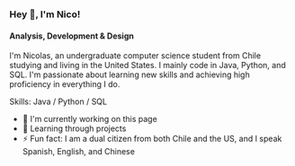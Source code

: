 ### Hey 👋, I'm Nico!
#### Analysis, Development & Design
I'm Nicolas, an undergraduate computer science student from Chile studying and living in the United States. I mainly code in Java, Python, and SQL. I'm passionate about learning new skills and achieving high proficiency in everything I do.

Skills: Java / Python / SQL

- 🔭 I'm currently working on this page
- 🌱 Learning through projects
- ⚡ Fun fact: I am a dual citizen from both Chile and the US, and I speak Spanish, English, and Chinese




